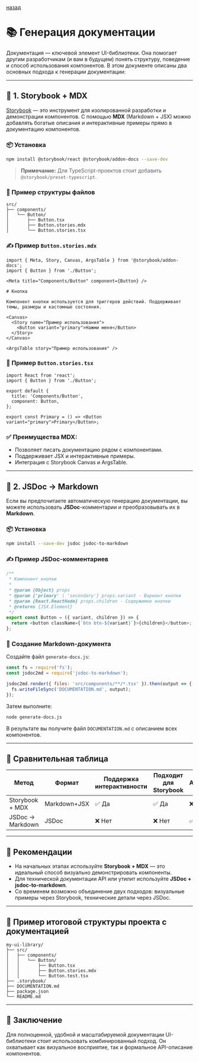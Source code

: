 

[назад](../documentation.md)


# 📚 Генерация документации

Документация — ключевой элемент UI-библиотеки. Она помогает другим разработчикам (и вам в будущем) понять структуру, поведение и способ использования компонентов. В этом документе описаны два основных подхода к генерации документации:

---

## 🧩 1. Storybook + MDX

[Storybook](https://storybook.js.org/) — это инструмент для изолированной разработки и демонстрации компонентов. С помощью **MDX** (Markdown + JSX) можно добавлять богатые описания и интерактивные примеры прямо в документацию компонентов.

### 📦 Установка

```bash
npm install @storybook/react @storybook/addon-docs --save-dev
````

> **Примечание:** Для TypeScript-проектов стоит добавить `@storybook/preset-typescript`.

### 📁 Пример структуры файлов

```
src/
├── components/
│   └── Button/
│       ├── Button.tsx
│       ├── Button.stories.mdx
│       └── Button.stories.tsx
```

### ✍ Пример `Button.stories.mdx`

```mdx
import { Meta, Story, Canvas, ArgsTable } from '@storybook/addon-docs';
import { Button } from './Button';

<Meta title="Components/Button" component={Button} />

# Кнопка

Компонент кнопки используется для триггеров действий. Поддерживает темы, размеры и кастомные состояния.

<Canvas>
  <Story name="Пример использования">
    <Button variant="primary">Нажми меня</Button>
  </Story>
</Canvas>

<ArgsTable story="Пример использования" />
```

### 📘 Пример `Button.stories.tsx`

```tsx
import React from 'react';
import { Button } from './Button';

export default {
  title: 'Components/Button',
  component: Button,
};

export const Primary = () => <Button variant="primary">Primary</Button>;
```

### ✅ Преимущества MDX:

* Позволяет писать документацию рядом с компонентами.
* Поддерживает JSX и интерактивные примеры.
* Интеграция с Storybook Canvas и ArgsTable.

---

## 📒 2. JSDoc → Markdown

Если вы предпочитаете автоматическую генерацию документации, вы можете использовать **JSDoc**-комментарии и преобразовывать их в **Markdown**.

### 📦 Установка

```bash
npm install --save-dev jsdoc jsdoc-to-markdown
```

### ✍ Пример JSDoc-комментариев

```ts
/**
 * Компонент кнопки
 *
 * @param {Object} props
 * @param {'primary' | 'secondary'} props.variant - Вариант кнопки
 * @param {React.ReactNode} props.children - Содержимое кнопки
 * @returns {JSX.Element}
 */
export const Button = ({ variant, children }) => {
  return <button className={`btn btn-${variant}`}>{children}</button>;
};
```

### 📁 Создание Markdown-документа

Создайте файл `generate-docs.js`:

```js
const fs = require('fs');
const jsdoc2md = require('jsdoc-to-markdown');

jsdoc2md.render({ files: 'src/components/**/*.tsx' }).then(output => {
  fs.writeFileSync('DOCUMENTATION.md', output);
});
```

Затем выполните:

```bash
node generate-docs.js
```

В результате вы получите файл `DOCUMENTATION.md` с описанием всех компонентов.

---

## 🔄 Сравнительная таблица

| Метод            | Формат       | Поддержка интерактивности | Подходит для Storybook | Автоматизация |
| ---------------- | ------------ | ------------------------- | ---------------------- | ------------- |
| Storybook + MDX  | Markdown+JSX | ✅ Да                      | ✅ Да                   | ❌ Нет         |
| JSDoc → Markdown | JSDoc        | ❌ Нет                     | ❌ Нет                  | ✅ Да          |

---

## 🚀 Рекомендации

* На начальных этапах используйте **Storybook + MDX** — это идеальный способ визуально демонстрировать компоненты.
* Для технической документации API или утилит используйте **JSDoc + jsdoc-to-markdown**.
* Со временем возможно объединение двух подходов: визуальные примеры через Storybook, технические детали через JSDoc.

---

## 📁 Пример итоговой структуры проекта с документацией

```
my-ui-library/
├── src/
│   ├── components/
│   │   └── Button/
│   │       ├── Button.tsx
│   │       ├── Button.stories.mdx
│   │       └── Button.test.tsx
├── .storybook/
├── DOCUMENTATION.md
├── package.json
└── README.md
```

---

## 📌 Заключение

Для полноценной, удобной и масштабируемой документации UI-библиотеки стоит использовать комбинированный подход. Он охватывает как визуальное восприятие, так и формальное API-описание компонентов.


